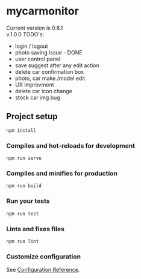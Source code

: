 # mycarmonitor

Current version is 0.6.1 <br>
v.1.0.0 TODO's:
- login / logout
- photo saving issue - DONE
- user control panel
- save suggest after any edit action
- delete car confirmation box
- photo, car make /model edit
- UX improvment
- delete car icon change
- stock car img bug

## Project setup
```
npm install
```

### Compiles and hot-reloads for development
```
npm run serve
```

### Compiles and minifies for production
```
npm run build
```

### Run your tests
```
npm run test
```

### Lints and fixes files
```
npm run lint
```

### Customize configuration
See [Configuration Reference](https://cli.vuejs.org/config/).
